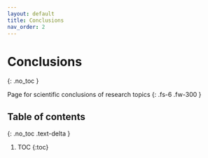 ```yaml
---
layout: default
title: Conclusions
nav_order: 2
---
```


# Conclusions
{: .no_toc }


Page for scientific conclusions of research topics
{: .fs-6 .fw-300 }

## Table of contents
{: .no_toc .text-delta }

1. TOC
{:toc}
